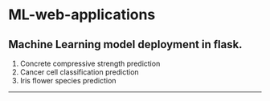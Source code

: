 # ML-web-applications

## Machine Learning model deployment in flask.
1. Concrete compressive strength prediction
2. Cancer cell classification prediction
3. Iris flower species prediction
---
